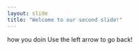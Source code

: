 ```yaml
---
layout: slide
title: "Welcome to our second slide!"
---
```

how you doin
Use the left arrow to go back!

